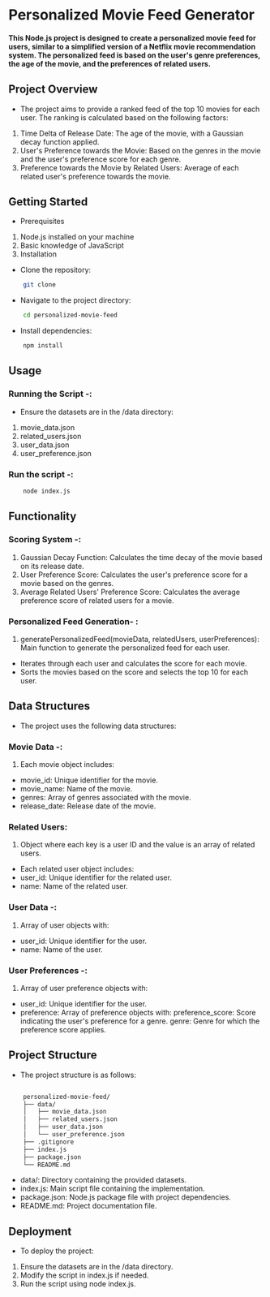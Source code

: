 # Personalized Movie Feed Generator

#### This Node.js project is designed to create a personalized movie feed for users, similar to a simplified version of a Netflix movie recommendation system. The personalized feed is based on the user's genre preferences, the age of the movie, and the preferences of related users.

## Project Overview
- The project aims to provide a ranked feed of the top 10 movies for each user. The ranking is calculated based on the following factors:

1. Time Delta of Release Date: The age of the movie, with a Gaussian decay function applied.
2. User's Preference towards the Movie: Based on the genres in the movie and the user's preference score for each genre.
3. Preference towards the Movie by Related Users: Average of each related user's preference towards the movie.

## Getting Started

- Prerequisites

1. Node.js installed on your machine
2. Basic knowledge of JavaScript
3. Installation

- Clone the repository:
```bash
    git clone 
```
- Navigate to the project directory:
```bash
    cd personalized-movie-feed
```

- Install dependencies:
```bash
    npm install
```


## Usage 

### Running the Script -: 

- Ensure the datasets are in the /data directory:

1. movie_data.json
2. related_users.json
3. user_data.json
4. user_preference.json


### Run the script -: 

```bash
    node index.js
```
## Functionality

### Scoring System -: 

1. Gaussian Decay Function: Calculates the time decay of the movie based on its release date.
2. User Preference Score: Calculates the user's preference score for a movie based on the genres.
3. Average Related Users' Preference Score: Calculates the average preference score of related users for a movie.

### Personalized Feed Generation- : 

1. generatePersonalizedFeed(movieData, relatedUsers, userPreferences): Main function to generate the personalized feed for each user.
- Iterates through each user and calculates the score for each movie.
- Sorts the movies based on the score and selects the top 10 for each user.

## Data Structures 

- The project uses the following data structures:

### Movie Data -: 

1. Each movie object includes:
- movie_id: Unique identifier for the movie.
- movie_name: Name of the movie.
- genres: Array of genres associated with the movie.
- release_date: Release date of the movie.

### Related Users:

1. Object where each key is a user ID and the value is an array of related users.
- Each related user object includes:
- user_id: Unique identifier for the related user.
- name: Name of the related user.

### User Data -: 

1. Array of user objects with:
- user_id: Unique identifier for the user.
- name: Name of the user.

### User Preferences -: 

1. Array of user preference objects with:
- user_id: Unique identifier for the user.
- preference: Array of preference objects with:
preference_score: Score indicating the user's preference for a genre.
genre: Genre for which the preference score applies.


## Project Structure 

- The project structure is as follows:

```bash

    personalized-movie-feed/
    ├── data/
    │   ├── movie_data.json
    │   ├── related_users.json
    │   ├── user_data.json
    │   └── user_preference.json
    ├── .gitignore
    ├── index.js
    ├── package.json
    └── README.md

```

- data/: Directory containing the provided datasets.
- index.js: Main script file containing the implementation.
- package.json: Node.js package file with project dependencies.
- README.md: Project documentation file.

## Deployment
- To deploy the project:

1. Ensure the datasets are in the /data directory.
2. Modify the script in index.js if needed.
3. Run the script using node index.js.